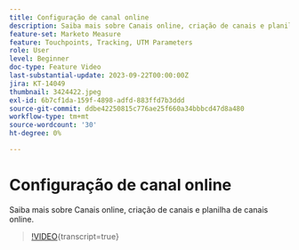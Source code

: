 ```yaml
---
title: Configuração de canal online
description: Saiba mais sobre Canais online, criação de canais e planilha de canais online.
feature-set: Marketo Measure
feature: Touchpoints, Tracking, UTM Parameters
role: User
level: Beginner
doc-type: Feature Video
last-substantial-update: 2023-09-22T00:00:00Z
jira: KT-14049
thumbnail: 3424422.jpeg
exl-id: 6b7cf1da-159f-4898-adfd-883ffd7b3ddd
source-git-commit: ddbe42250815c776ae25f660a34bbbcd47d8a480
workflow-type: tm+mt
source-wordcount: '30'
ht-degree: 0%

---
```


# Configuração de canal online

Saiba mais sobre Canais online, criação de canais e planilha de canais online.

>[!VIDEO](https://video.tv.adobe.com/v/3424422/?learn=on){transcript=true}
